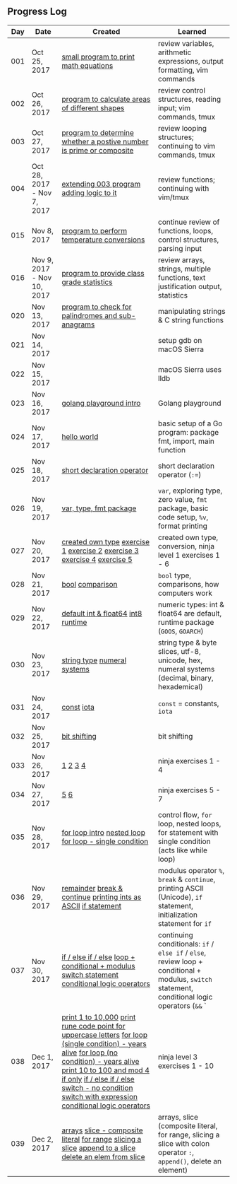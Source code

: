 ## Progress Log

| Day | Date | Created | Learned |
| --- | --- | --- | --- |
| 001 | Oct 25, 2017 | [small program to print math equations](001) | review variables, arithmetic expressions, output formatting, vim commands  |
| 002 | Oct 26, 2017 | [program to calculate areas of different shapes](002) | review control structures, reading input; vim commands, tmux  |
| 003 | Oct 27, 2017 | [program to determine whether a postive number is prime or composite](003) | review looping structures; continuing to vim commands, tmux  |
| 004 | Oct 28, 2017 - Nov 7, 2017 | [extending 003 program adding logic to it](004) | review functions; continuing with vim/tmux  |
| 015 | Nov 8, 2017 | [program to perform temperature conversions](015) | continue review of functions, loops, control structures, parsing input  |
| 016 | Nov 9, 2017 - Nov 10, 2017 | [program to provide class grade statistics](016) | review arrays, strings, multiple functions, text justification output, statistics  |
| 020 | Nov 13, 2017 | [program to check for palindromes and sub-anagrams](020) | manipulating strings & C string functions  |
| 021 | Nov 14, 2017 | [](020) | setup gdb on macOS Sierra  |
| 022 | Nov 15, 2017 |  | macOS Sierra uses lldb  |
| 023 | Nov 16, 2017 | [golang playground intro](https://play.golang.org/p/v3rrZLwEUC) | Golang playground  |
| 024 | Nov 17, 2017 | [hello world](https://play.golang.org/p/o2NYwbQ7Ig) | basic setup of a Go program: package fmt, import, main function  |
| 025 | Nov 18, 2017 | [short declaration operator](https://play.golang.org/p/GF93YArR2B) | short declaration operator (`:=`)  |
| 026 | Nov 19, 2017 | [var, type, fmt package](https://play.golang.org/p/f-up2o9wOO) | `var`, exploring type, zero value, `fmt` package, basic code setup, `%v`, format printing  |
| 027 | Nov 20, 2017 | [created own type](https://play.golang.org/p/1NqUFF242Y) [exercise 1](https://play.golang.org/p/mpZCr6B0z8) [exercise 2](https://play.golang.org/p/jzHwSlles9) [exercise 3](https://play.golang.org/p/QFctSQB_h3) [exercise 4](https://play.golang.org/p/OQyOGQcTPs) [exercise 5](https://play.golang.org/p/NgA-wXd98v) | created own type, conversion, ninja level 1 exercises 1 - 6 |
| 028 | Nov 21, 2017 | [bool](https://play.golang.org/p/WmPsOkVzwS) [comparison](https://play.golang.org/p/HG3NreILQp) | `bool` type, comparisons, how computers work |
| 029 | Nov 22, 2017 | [default int & float64](https://play.golang.org/p/qjYiYoiBwI) [int8](https://play.golang.org/p/Nua9rIzKHW) [runtime](https://play.golang.org/p/deN0M5G7Du) | numeric types: int & float64 are default, runtime package (`GOOS`, `GOARCH`)  |
| 030 | Nov 23, 2017 | [string type](https://play.golang.org/p/9SgpJjsoBn) [numeral systems](https://play.golang.org/p/1kaxL0Maml) | string type & byte slices, utf-8, unicode, hex, numeral systems (decimal, binary, hexademical)  |
| 031 | Nov 24, 2017 | [const](https://play.golang.org/p/xISTxvZbJR) [iota](https://play.golang.org/p/_cSkz_b28t) | `const` = constants, `iota` |
| 032 | Nov 25, 2017 | [bit shifting](https://play.golang.org/p/RnTO3anfe3) | bit shifting |
| 033 | Nov 26, 2017 | [1](https://play.golang.org/p/i1kgtAINMH) [2](https://play.golang.org/p/ePR4g0A_NW) [3](https://play.golang.org/p/8u_gmUkvoV) [4](https://play.golang.org/p/sSqnBris4Y) | ninja exercises 1 - 4 |
| 034 | Nov 27, 2017 | [5](https://play.golang.org/p/TVud5fkJ99) [6](https://play.golang.org/p/tbptIrdSMm) | ninja exercises 5 - 7 |
| 035 | Nov 28, 2017 | [for loop intro](https://play.golang.org/p/KGaFt09VB0) [nested loop](https://play.golang.org/p/v7jJrk42T1) [for loop - single condition](https://play.golang.org/p/Dc6fVAJPg4) | control flow, `for` loop, nested loops, for statement with single condition (acts like while loop) |
| 036 | Nov 29, 2017 | [remainder](https://play.golang.org/p/IlN1N1LDPB) [break & continue](https://play.golang.org/p/pqKOM3DFJa) [printing ints as ASCII](https://play.golang.org/p/vQhpDX8C5I) [if statement](https://play.golang.org/p/ClHjmVsMcv) | modulus operator `%`, `break` & `continue`, printing ASCII (Unicode), `if` statement, initialization statement for `if`  |
| 037 | Nov 30, 2017 | [if / else if / else](https://play.golang.org/p/MIAHOrDQBa) [loop + conditional + modulus](https://play.golang.org/p/afDIKaiBEh) [switch statement](https://play.golang.org/p/5eRI7XhRBL) [conditional logic operators](https://play.golang.org/p/-7R-qY_sy4) | continuing conditionals: `if` / `else if` / `else`, review loop + conditional + modulus, `switch` statement, conditional logic operators (`&&` `||` `!`)  |
| 038 | Dec 1, 2017 | [print 1 to 10,000](https://play.golang.org/p/MkdZiDW8SQ) [print rune code point for uppercase letters](https://play.golang.org/p/XlhN_1r4al) [for loop (single condition) - years alive](https://play.golang.org/p/QexgEzc42O) [for loop (no condition) - years alive](https://play.golang.org/p/BXCUoG08pT) [print 10 to 100 and mod 4](https://play.golang.org/p/CvfxnOeRNS) [if only](https://play.golang.org/p/tBYDOLW6jy) [if / else if / else](https://play.golang.org/p/961Wi9hMzQ) [switch - no condition](https://play.golang.org/p/x5o6iWFjjn) [switch with expression](https://play.golang.org/p/jEhub1Rfbe) [conditional logic operators](https://play.golang.org/p/TG4Rp6sOCe) | ninja level 3 exercises 1 - 10 |
| 039 | Dec 2, 2017 | [arrays](https://play.golang.org/p/f-7aufl2DO) [slice - composite literal](https://play.golang.org/p/A_gkcGPseV) [for range](https://play.golang.org/p/tVBMlNCmNO) [slicing a slice](https://play.golang.org/p/bXku5Oxg5Z) [append to a slice](https://play.golang.org/p/0l7x3mPXOe) [delete an elem from slice](https://play.golang.org/p/e4vR_iXJob) | arrays, slice (composite literal, for range, slicing a slice with colon operator `:`, `append()`, delete an element) |
